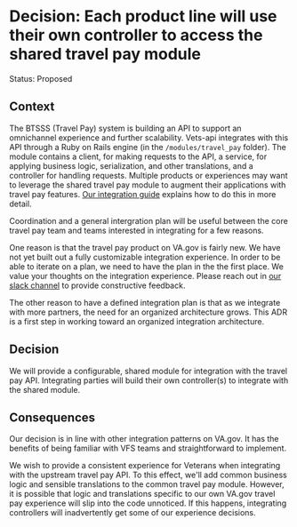 # Decision: Each product line will use their own controller to access the shared travel pay module
Status: Proposed

## Context
The BTSSS (Travel Pay) system is building an API to support an omnichannel experience and further scalability. Vets-api integrates with this API through a Ruby on Rails engine (in the `/modules/travel_pay` folder). 
The module contains a client, for making requests to the API, a service, for applying business logic, serialization, and other translations, and a controller for handling requests. Multiple products or experiences
may want to leverage the shared travel pay module to augment their applications with travel pay features. [Our integration guide]() explains how to do this in more detail.

Coordination and a general intergration plan will be useful between the core travel pay team and teams interested in integrating for a few reasons. 

One reason is that the travel pay product on VA.gov is fairly new. We have not yet built out a fully customizable integration experience. In order to be able to iterate on a plan, we need to have the plan in the
the first place. We value your thoughts on the integration experience. Please reach out in [our slack channel]() to provide constructive feedback.

The other reason to have a defined integration plan is that as we integrate with more partners, the need for an organized architecture grows. This ADR is a first step in working toward an organized integration 
architecture.

## Decision
We will provide a configurable, shared module for integration with the travel pay API. Integrating parties will build their own controller(s) to integrate with the shared module.

## Consequences
Our decision is in line with other integration patterns on VA.gov. It has the benefits of being familiar with VFS teams and straightforward to implement.

We wish to provide a consistent experience for Veterans when integrating with the upstream travel pay API. To this effect, we'll add common business logic and sensible translations to the common travel pay module.
However, it is possible that logic and translations specific to our own VA.gov travel pay experience will slip into the code unnoticed. If this happens, integrating controllers will inadvertently get some of our
experience decisions.
